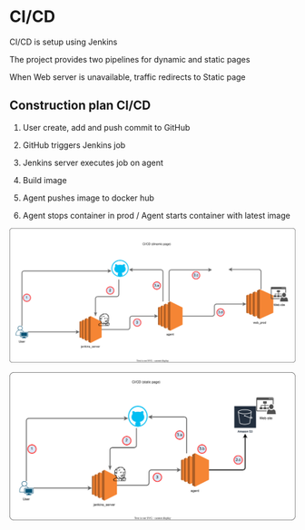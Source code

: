 # CI/CD

CI/CD is setup using Jenkins

The project provides two pipelines for dynamic and static pages

When Web server is unavailable, traffic redirects to Static page

## Construction plan CI/CD

1. User create, add and push commit to GitHub

2. GitHub triggers Jenkins job  

3. Jenkins server executes job on agent

4. Build image

5. Agent pushes image to docker hub

6. Agent stops container in prod / Agent starts container with latest image

![Tux, the Linux mascot](../website/Docker/dynamic_page/images/dynamic_page.drawio.svg)

![Tux, the Linux mascot](../website/Docker/dynamic_page/images/static_page.drawio.svg)
